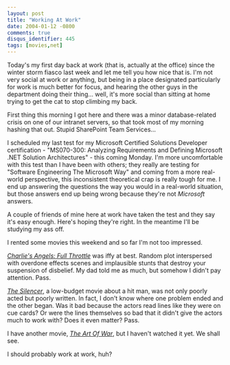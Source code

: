 ```yaml
---
layout: post
title: "Working At Work"
date: 2004-01-12 -0800
comments: true
disqus_identifier: 445
tags: [movies,net]
---
```

Today's my first day back at work (that is, actually at the office)
since the winter storm fiasco last week and let me tell you how nice
that is. I'm not very social at work or anything, but being in a place
designated particularly for work is much better for focus, and hearing
the other guys in the department doing their thing... well, it's more
social than sitting at home trying to get the cat to stop climbing my
back.

 First thing this morning I got here and there was a minor
database-related crisis on one of our intranet servers, so that took
most of my morning hashing that out. Stupid SharePoint Team Services...

 I scheduled my last test for my Microsoft Certified Solutions Developer
certification - "MS070-300: Analyzing Requirements and Defining
Microsoft .NET Solution Architectures" - this coming Monday. I'm more
uncomfortable with this test than I have been with others; they really
are testing for "Software Engineering The Microsoft Way" and coming from
a more real-world perspective, this inconsistent theoretical crap is
really tough for me. I end up answering the questions the way you would
in a real-world situation, but those answers end up being wrong because
they're not *Microsoft* answers.

 A couple of friends of mine here at work have taken the test and they
say it's easy enough. Here's hoping they're right. In the meantime I'll
be studying my ass off.

 I rented some movies this weekend and so far I'm not too impressed.

 [*Charlie's Angels: Full
Throttle*](http://www.amazon.com/exec/obidos/ASIN/B00005JLYW/mhsvortex)
was iffy at best. Random plot interspersed with overdone effects scenes
and implausible stunts that destroy your suspension of disbelief. My dad
told me as much, but somehow I didn't pay attention. Pass.

 [*The
Silencer*](http://www.amazon.com/exec/obidos/ASIN/1573629731/mhsvortex),
a low-budget movie about a hit man, was not only poorly acted but poorly
written. In fact, I don't know where one problem ended and the other
began. Was it bad because the actors read lines like they were on cue
cards? Or were the lines themselves so bad that it didn't give the
actors much to work with? Does it even matter? Pass.

 I have another movie, [*The Art Of
War*](http://www.amazon.com/exec/obidos/ASIN/B00003CXMV/mhsvortex), but
I haven't watched it yet. We shall see.

 I should probably work at work, huh?
